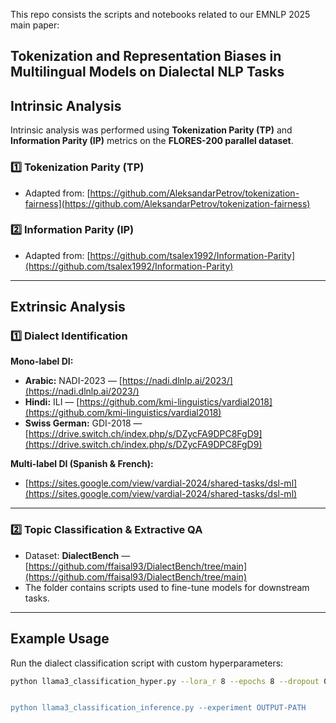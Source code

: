 This repo consists the scripts and notebooks related to our EMNLP 2025 main paper: 
## Tokenization and Representation Biases in Multilingual Models on Dialectal NLP Tasks 

## Intrinsic Analysis

Intrinsic analysis was performed using **Tokenization Parity (TP)** and **Information Parity (IP)** metrics on the **FLORES-200 parallel dataset**.

### 1️⃣ Tokenization Parity (TP)
- Adapted from: [https://github.com/AleksandarPetrov/tokenization-fairness](https://github.com/AleksandarPetrov/tokenization-fairness)

### 2️⃣ Information Parity (IP)
- Adapted from: [https://github.com/tsalex1992/Information-Parity](https://github.com/tsalex1992/Information-Parity)
---

## Extrinsic Analysis

### 1️⃣ Dialect Identification

**Mono-label DI:**
- **Arabic:** NADI-2023 — [https://nadi.dlnlp.ai/2023/](https://nadi.dlnlp.ai/2023/)  
- **Hindi:** ILI — [https://github.com/kmi-linguistics/vardial2018](https://github.com/kmi-linguistics/vardial2018)  
- **Swiss German:** GDI-2018 — [https://drive.switch.ch/index.php/s/DZycFA9DPC8FgD9](https://drive.switch.ch/index.php/s/DZycFA9DPC8FgD9)  

**Multi-label DI (Spanish & French):**
- [https://sites.google.com/view/vardial-2024/shared-tasks/dsl-ml](https://sites.google.com/view/vardial-2024/shared-tasks/dsl-ml)

---

### 2️⃣ Topic Classification & Extractive QA

- Dataset: **DialectBench** — [https://github.com/ffaisal93/DialectBench/tree/main](https://github.com/ffaisal93/DialectBench/tree/main)  
- The folder contains scripts used to fine-tune models for downstream tasks.

---
  ## Example Usage

  Run the dialect classification script with custom hyperparameters:

```bash
python llama3_classification_hyper.py --lora_r 8 --epochs 8 --dropout 0.1'''


python llama3_classification_inference.py --experiment OUTPUT-PATH
 




